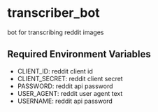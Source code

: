 # transcriber_bot

bot for transcribing reddit images

## Required Environment Variables

* CLIENT_ID: reddit client id
* CLIENT_SECRET: reddit client secret
* PASSWORD: reddit api password
* USER_AGENT: reddit user agent text 
* USERNAME: reddit api password
